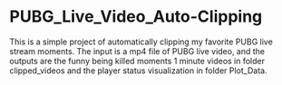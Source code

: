 # PUBG_Live_Video_Auto-Clipping
This is a simple project of automatically  clipping my favorite PUBG live stream moments. The input is a mp4 file of PUBG live video, and the outputs are the funny being killed moments 1 minute videos in folder clipped_videos and the player status visualization in folder Plot_Data.
